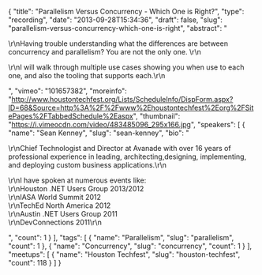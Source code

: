 {
  "title": "Parallelism Versus Concurrency - Which One is Right?",
  "type": "recording",
  "date": "2013-09-28T15:34:36",
  "draft": false,
  "slug": "parallelism-versus-concurrency-which-one-is-right",
  "abstract": "<p>\r\nHaving trouble understanding what the differences are between concurrency and parallelism?  You are not the only one. \r\n</p><p>\r\nI will walk through multiple use cases showing you when use to each one, and also the tooling that supports each.\r\n</p>",
  "vimeo": "101657382",
  "moreinfo": "http://www.houstontechfest.org/Lists/ScheduleInfo/DispForm.aspx?ID=68&Source=http%3A%2F%2Fwww%2Ehoustontechfest%2Eorg%2FSitePages%2FTabbedSchedule%2Easpx",
  "thumbnail": "https://i.vimeocdn.com/video/483485096_295x166.jpg",
  "speakers": [
    {
      "name": "Sean Kenney",
      "slug": "sean-kenney",
      "bio": "<p>\r\nChief Technologist and Director at Avanade with over 16 years of professional experience in leading, architecting,designing, implementing, and deploying custom business applications.\r\n</p><p>\r\nI have spoken at numerous events like:<br />\r\nHouston .NET Users Group 2013/2012<br />\r\nIASA World Summit 2012<br />\r\nTechEd North America 2012<br />\r\nAustin .NET Users Group 2011<br />\r\nDevConnections 2011\r\n</p>",
      "count": 1
    }
  ],
  "tags": [
    {
      "name": "Parallelism",
      "slug": "parallelism",
      "count": 1
    },
    {
      "name": "Concurrency",
      "slug": "concurrency",
      "count": 1
    }
  ],
  "meetups": [
    {
      "name": "Houston Techfest",
      "slug": "houston-techfest",
      "count": 118
    }
  ]
}